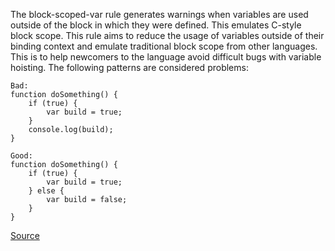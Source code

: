 The block-scoped-var rule generates warnings when variables are used outside of the block in which they were defined. This emulates C-style block scope.
This rule aims to reduce the usage of variables outside of their binding context and emulate traditional block scope from other languages. This is to help newcomers to the language avoid difficult bugs with variable hoisting.
The following patterns are considered problems:

```
Bad:
function doSomething() {
    if (true) {
        var build = true;
    }
    console.log(build);
}

Good:
function doSomething() {
    if (true) {
        var build = true;  
    } else {
        var build = false; 
    }
}
```

[Source](http://eslint.org/docs/rules/block-scoped-var)
